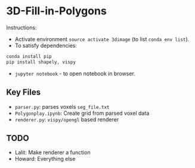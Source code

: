 # 3D-Fill-in-Polygons

Instructions:

- Activate environment `source activate 3dimage` (to list `conda env list`).
- To satisfy dependencies:

```python
conda install pip
pip install shapely, vispy
```

- `jupyter notebook` - to open notebook in browser.
 


## Key Files
- `parser.py`: parses voxels `seg_file.txt`
- `Polygonplay.ipynb`: Create grid from parsed voxel data
- `renderer.py`: `vispy/opengl` based renderer

## TODO
- Lalit: Make renderer a function
- Howard: Everything else
